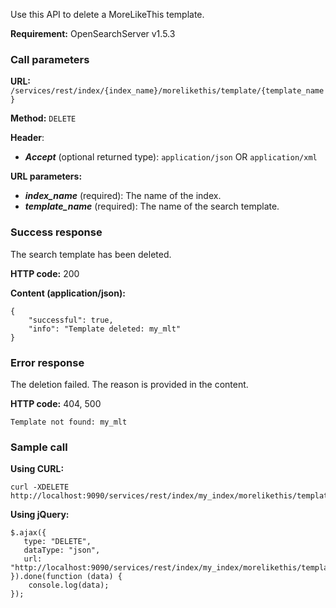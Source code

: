 Use this API to delete a MoreLikeThis template.

**Requirement:** OpenSearchServer v1.5.3

### Call parameters

**URL:** ```/services/rest/index/{index_name}/morelikethis/template/{template_name}```

**Method:** ```DELETE```

**Header**:
- _**Accept**_ (optional returned type): ```application/json``` OR ```application/xml```

**URL parameters:**
- _**index_name**_ (required): The name of the index.
- _**template_name**_ (required): The name of the search template.

### Success response
The search template has been deleted.

**HTTP code:**
200

**Content (application/json):**

    {
        "successful": true,
        "info": "Template deleted: my_mlt"
    }
    

### Error response

The deletion failed. The reason is provided in the content.

**HTTP code:**
404, 500

    Template not found: my_mlt
    

### Sample call

**Using CURL:**

    curl -XDELETE http://localhost:9090/services/rest/index/my_index/morelikethis/template/my_mlt
    

**Using jQuery:**

    $.ajax({ 
       type: "DELETE",
       dataType: "json",
       url: "http://localhost:9090/services/rest/index/my_index/morelikethis/template/my_mlt
    }).done(function (data) {
        console.log(data);
    });
    